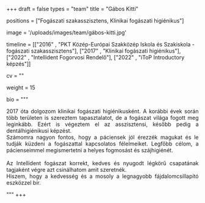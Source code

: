 +++
draft = false
types = "team"
title = "Gábos Kitti"

positions = ["Fogászati szakasszisztens, Klinikai fogászati higiénikus"]

image = '/uploads/images/team/gábos-kitti.jpg'

timeline = [["2016" , "PKT Közép-Európai Szakközép Iskola és Szakiskola - fogászati szakasszisztens"], ["2017" , "Klinikai fogászati higiénikus"], ["2022" , "Intellident Fogorvosi Rendelő"], ["2022" ,  "iToP Introductory képzés"]]

cv = ""

weight = 15

bio =  """<p align="justify">
2017 óta dolgozom klinikai fogászati higiénikusként.  A korábbi évek során több területen is szereztem tapasztalatot, de a fogászat világa fogott meg leginkább. Ezért is végeztem el az asszisztensi, később pedig a dentálhigiénikusi képzést.  
Számomra nagyon fontos, hogy a páciensek jól érezzék magukat és le tudják küzdeni a fogászattal kapcsolatos félelmeiket. Legfőbb célom, a pácienseimmel megismertetni a helyes fogmosást és szájhigiénét.
<br><br>
Az Intellident fogászat korrekt, kedves és nyugodt légkörű csapatának  tagjaként végre azt csinálhatom amit szeretnék.  
Hiszem, hogy a kedvesség és a mosoly a legnagyobb fájdalomcsillapító eszközzel bír.</p>"""
+++
